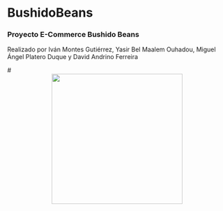 # BushidoBeans
<h3>Proyecto E-Commerce Bushido Beans</h3>
<p>Realizado por Iván Montes Gutiérrez, Yasir Bel Maalem Ouhadou, Miguel Ángel Platero Duque y David Andrino Ferreira</p>
#
<div align="center">
  <img height="300" src="[https://cdn.discordapp.com/attachments/1288177994552315917/1298583348255391805/image.png?ex=671a177c&is=6718c5fc&hm=42093adc7d9b5d62d65e63069f300a624036599f9167973d9747852d33ff2f75&](https://media.discordapp.net/attachments/1288177994552315917/1299002480885104690/image.png?ex=671b9dd5&is=671a4c55&hm=8756f65144f7494821e2678412d712f2b86a9d45ac3dfc780271d44c8dfb61d0&=&format=webp&quality=lossless&width=1440&height=476)"<img/>
</div>
